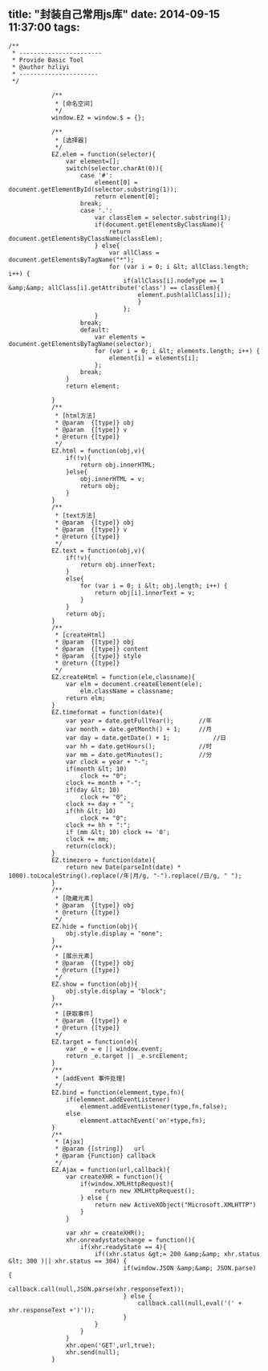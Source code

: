 title: "封装自己常用js库"
date: 2014-09-15 11:37:00
tags:
---

    /**
     * -----------------------
     * Provide Basic Tool
     * @author hzliyi
     * ----------------------
     */

                /**
                 * [命名空间]
                 */
                window.EZ = window.$ = {};

                /**
                 * [选择器]
                 */
                EZ.elem = function(selector){
                    var element=[];
                    switch(selector.charAt(0)){
                        case '#':
                            element[0] = document.getElementById(selector.substring(1));
                            return element[0];
                        break;
                        case '.':
                            var classElem = selector.substring(1);
                            if(document.getElementsByClassName){
                                return document.getElementsByClassName(classElem);
                            } else{
                                var allClass = document.getElementsByTagName("*");
                                for (var i = 0; i &lt; allClass.length; i++) {
                                    if(allClass[i].nodeType == 1 &amp;&amp; allClass[i].getAttribute('class') == classElem){
                                        element.push(allClass[i]);
                                        }
                                    };
                            }
                        break;
                        default:
                            var elements = document.getElementsByTagName(selector);
                            for (var i = 0; i &lt; elements.length; i++) {
                                element[i] = elements[i];
                            };
                        break;
                    }
                    return element;

                }
                /**
                 * [html方法]
                 * @param  {[type]} obj
                 * @param  {[type]} v
                 * @return {[type]}
                 */
                EZ.html = function(obj,v){
                    if(!v){
                        return obj.innerHTML;
                    }else{
                        obj.innerHTML = v;
                        return obj;
                    }
                }
                /**
                 * [text方法]
                 * @param  {[type]} obj 
                 * @param  {[type]} v   
                 * @return {[type]}     
                 */
                EZ.text = function(obj,v){
                    if(!v){
                        return obj.innerText;
                    }
                    else{
                        for (var i = 0; i &lt; obj.length; i++) {
                            return obj[i].innerText = v;
                        }
                    }
                    return obj;
                }
                /**
                 * [createHtml]
                 * @param  {[type]} obj
                 * @param  {[type]} content
                 * @param  {[type]} style
                 * @return {[type]}
                 */
                EZ.createHtml = function(ele,classname){
                    var elm = document.createElement(ele);
                        elm.className = classname;
                    return elm;
                }
                EZ.timeformat = function(date){
                    var year = date.getFullYear();       //年
                    var month = date.getMonth() + 1;     //月
                    var day = date.getDate() + 1;            //日
                    var hh = date.getHours();            //时
                    var mm = date.getMinutes();          //分
                    var clock = year + "-";
                    if(month &lt; 10)
                        clock += "0";
                    clock += month + "-";
                    if(day &lt; 10)
                        clock += "0";
                    clock += day + " ";
                    if(hh &lt; 10)
                        clock += "0";
                    clock += hh + ":";
                    if (mm &lt; 10) clock += '0'; 
                    clock += mm; 
                    return(clock); 
                }
                EZ.timezero = function(date){
                    return new Date(parseInt(date) * 1000).toLocaleString().replace(/年|月/g, "-").replace(/日/g, " ");
                }
                /**
                 * [隐藏元素]
                 * @param  {[type]} obj
                 * @return {[type]}
                 */
                EZ.hide = function(obj){
                    obj.style.display = "none";
                }
                /**
                 * [展示元素]
                 * @param  {[type]} obj
                 * @return {[type]}
                 */
                EZ.show = function(obj){
                    obj.style.display = "block";
                }
                /**
                 * [获取事件]
                 * @param  {[type]} e
                 * @return {[type]}
                 */
                EZ.target = function(e){
                    var _e = e || window.event;
                    return _e.target || _e.srcElement;
                }
                /**
                 * [addEvent 事件处理]
                 */
                EZ.bind = function(elemment,type,fn){
                    if(elemment.addEventListener)
                        elemment.addEventListener(type,fn,false);
                    else
                        elemment.attachEvent('on'+type,fn);
                }
                /**
                 * [Ajax]
                 * @param {[string]}   url
                 * @param {Function} callback
                 */
                EZ.Ajax = function(url,callback){
                    var createXHR = function(){
                        if(window.XMLHttpRequest){
                            return new XMLHttpRequest();
                        } else {
                            return new ActiveXObject("Microsoft.XMLHTTP")
                        }
                    }

                    var xhr = createXHR();
                    xhr.onreadystatechange = function(){
                        if(xhr.readyState == 4){
                            if((xhr.status &gt;= 200 &amp;&amp; xhr.status &lt; 300 )|| xhr.status == 304) {
                                    if(window.JSON &amp;&amp; JSON.parse) {
                                        callback.call(null,JSON.parse(xhr.responseText));
                                    } else {
                                        callback.call(null,eval('(' + xhr.responseText +')')); 
                                    }
                            }
                        }
                    }
                    xhr.open('GET',url,true);
                    xhr.send(null);
                }

    